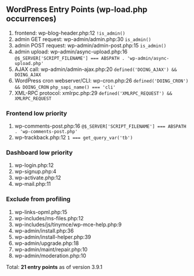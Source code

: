 ## WordPress Entry Points (wp-load.php occurrences)

1. frontend: wp-blog-header.php:12 `!is_admin()`
1. admin GET request: wp-admin/admin.php:30 `is_admin()`
1. admin POST request: wp-admin/admin-post.php:15 `is_admin()`
1. admin upload: wp-admin/async-upload.php:16 `@$_SERVER['SCRIPT_FILENAME'] === ABSPATH . 'wp-admin/async-upload.php'`
1. AJAX call: wp-admin/admin-ajax.php:20 `defined('DOING_AJAX') && DOING_AJAX`
1. WordPress cron webserver/CLI: wp-cron.php:26 `defined('DOING_CRON') && DOING_CRON` `php_sapi_name() === 'cli'`
1. XML-RPC protocol: xmlrpc.php:29 `defined('XMLRPC_REQUEST') && XMLRPC_REQUEST`

### Frontend low priority

1. wp-comments-post.php:16 `@$_SERVER['SCRIPT_FILENAME'] === ABSPATH . 'wp-comments-post.php'`
1. wp-trackback.php:12 `1 === get_query_var('tb')`

### Dashboard low priority

1. wp-login.php:12
1. wp-signup.php:4
1. wp-activate.php:12
1. wp-mail.php:11

### Exclude from profiling

1. wp-links-opml.php:15
1. wp-includes/ms-files.php:12
1. wp-includes/js/tinymce/wp-mce-help.php:9
1. wp-admin/install.php:36
1. wp-admin/install-helper.php:39
1. wp-admin/upgrade.php:18
1. wp-admin/maint/repair.php:10
1. wp-admin/moderation.php:10

Total: **21 entry points** as of version 3.9.1
